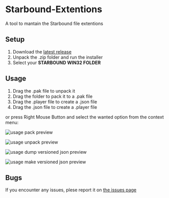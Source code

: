 # Starbound-Extentions
A tool to mantain the Starbound file extentions

## Setup
1. Download the [latest release](https://github.com/KrashV/Starbound-Extentions/releases)
2. Unpack the .zip folder and run the installer
3. Select your **STARBOUND WIN32 FOLDER**

## Usage
1. Drag the .pak file to unpack it
2. Drag the folder to pack it to a .pak file
3. Drag the .player file to create a .json file
4. Drag the .json file to create a .player file

or
press Right Mouse Button and select the wanted option from the context menu:

![usage pack preview](https://i.imgur.com/d39tw8c.png)

![usage unpack preview](https://i.imgur.com/tQrwDAM.png)

![usage dump versioned json preview](https://i.imgur.com/aTSZncj.png)

![usage make versioned json preview](https://i.imgur.com/7lUd2I1.png)

## Bugs
If you encounter any issues, plese report it on [the issues page](https://github.com/KrashV/Starbound-Extentions/issues)
